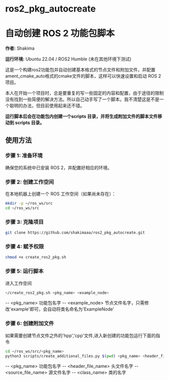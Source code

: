 # ros2_pkg_autocreate
# 自动创建 ROS 2 功能包脚本

**作者:** Shakima

**运行环境:** Ubuntu 22.04 / ROS2 Humble (未在其他环境下测试)

这是一个构建ros2功能包并自动创建基本格式的节点文件和附加文件，并配置ament_cmake_auto格式的cmake文件的脚本，这样可以快速设置和启动 ROS 2 项目。

本人在开始一个项目时，总是要重复的写一些固定的内容和配置，由于途径的限制没有找到一些简便的解决方法。所以自己动手写了一个脚本。我不清楚这是不是一个聪明的办法，但目前使用起来还不错。

**运行脚本后会在功能包内创建一个scripts 目录，并将生成附加文件的脚本文件移动到 scripts 目录。** 

## 使用方法

### 步骤 1: 准备环境
确保您的系统中已安装 ROS 2，并配置好相应的环境。

### 步骤 2: 创建工作空间
在本地机器上创建一个 ROS 工作空间（如果尚未存在）：

```bash
mkdir -p ~/ros_ws/src
cd ~/ros_ws/src
```

### 步骤 3: 克隆项目

```bash
git clone https://github.com/shakimaaa/ros2_pkg_autocreate.git
```

### 步骤 4: 赋予权限

```bash
chmod +x create_ros2_pkg.sh
```

### 步骤 5: 运行脚本
进入工作空间

```bash
~/create_ros2_pkg.sh <pkg_name> <example_node>
```
-- <pkg_name> 功能包名字
-- <example_node> 节点文件名字，只需修改'example'即可，会自动将类名命名为'ExampleNode'

### 步骤 6: 创建附加文件
如果需要创建节点文件之外的'hpp','cpp'文件,进入新创建的功能包运行下面的指令

```bash
cd ~/ros_ws/src/<pkg_name>
python3 scripts/create_additional_files.py $(pwd) <pkg_name> <header_file_name> <source_file_name> <class_name>
```

-- <pkg_name> 功能包名字
-- <header_file_name> 头文件名字
-- <source_file_name> 源文件名字
-- <class_name> 类的名字
